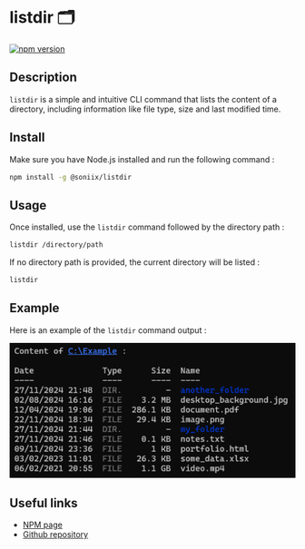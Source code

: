 # listdir 🗂️
[![npm version](https://img.shields.io/npm/v/@soniix/listdir)](https://www.npmjs.com/package/@soniix/listdir)

## Description
``listdir`` is a simple and intuitive CLI command that lists the content of a directory, including information like file type, size and last modified time.

## Install
Make sure you have Node.js installed and run the following command :
```bash
npm install -g @soniix/listdir
```

## Usage
Once installed, use the ``listdir`` command followed by the directory path :
```bash
listdir /directory/path
```
If no directory path is provided, the current directory will be listed :
```bash
listdir
```

## Example
Here is an example of the `listdir` command output :

![output_example](https://github.com/soniiix/nodejs-dir-list/blob/main/resources/screenshot.png?raw=true)

## Useful links
- [NPM page](https://www.npmjs.com/package/@soniix/listdir)
- [Github repository](https://github.com/soniiix/nodejs-dir-list)